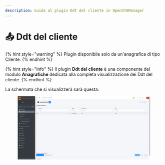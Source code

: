 ```yaml
---
description: Guida al plugin Ddt del cliente in OpenSTAManager
---
```


# 📤 Ddt del cliente

{% hint style="warning" %}
Plugin disponibile solo da un'anagrafica di tipo Cliente.
{% endhint %}

{% hint style="info" %}
Il plugin **Ddt del cliente** è una componente del modulo **Anagrafiche** dedicata alla completa visualizzazione dei Ddt del cliente.
{% endhint %}

La schermata che si visualizzerà sarà questa:

<figure><img src="../../../../.gitbook/assets/immagine (15) (1) (1).png" alt=""><figcaption></figcaption></figure>
